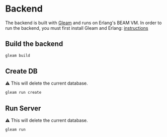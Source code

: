 # Backend
The backend is built with [Gleam](https://gleam.run/) and runs on Erlang's BEAM VM. In order to run the backend, you must first install Gleam and Erlang: [instructions](https://gleam.run/getting-started/installing/)

## Build the backend

```sh
gleam build
```

## Create DB
⚠️ This will delete the current database.
```sh
gleam run create
```

## Run Server
⚠️ This will delete the current database.
```sh
gleam run
```
